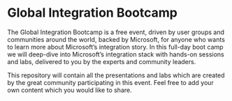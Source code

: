 # Global Integration Bootcamp
The Global Integration Bootcamp is a free event, driven by user groups and communities around the world, backed by Microsoft, for anyone who wants to learn more about Microsoft’s integration story. In this full-day boot camp we will deep-dive into Microsoft’s integration stack with hands-on sessions and labs, delivered to you by the experts and community leaders.

This repository will contain all the presentations and labs which are created by the great community participating in this event. Feel free to add your own content which you would like to share.
